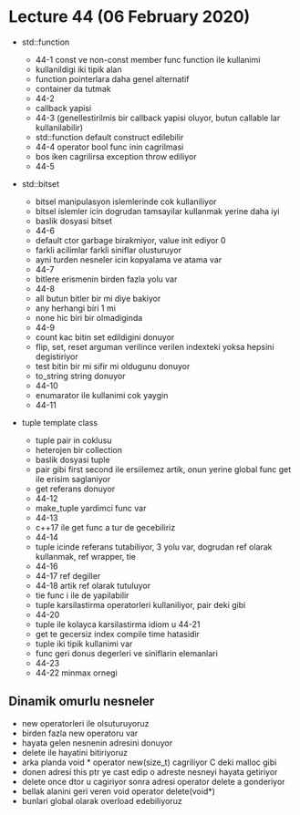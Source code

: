 # Lecture 44 (06 February 2020)

- std::function
  - 44-1 const ve non-const member func function ile kullanimi
  - kullanildigi iki tipik alan
  - function pointerlara daha genel alternatif
  - container da tutmak
  - 44-2
  - callback yapisi
  - 44-3 (genellestirilmis bir callback yapisi oluyor, butun callable lar kullanilabilir)
  - std::function default construct edilebilir
  - 44-4 operator bool func inin cagrilmasi
  - bos iken cagrilirsa exception throw ediliyor
  - 44-5

- std::bitset
  - bitsel manipulasyon islemlerinde cok kullaniliyor
  - bitsel islemler icin dogrudan tamsayilar kullanmak yerine daha iyi
  - baslik dosyasi bitset
  - 44-6
  - default ctor garbage birakmiyor, value init ediyor 0
  - farkli acilimlar farkli siniflar olusturuyor
  - ayni turden nesneler icin kopyalama ve atama var
  - 44-7
  - bitlere erismenin birden fazla yolu var
  - 44-8
  - all butun bitler bir mi diye bakiyor
  - any herhangi biri 1 mi
  - none hic biri bir olmadiginda
  - 44-9
  - count kac bitin set edildigini donuyor
  - flip, set, reset arguman verilince verilen indexteki yoksa hepsini degistiriyor
  - test bitin bir mi sifir mi oldugunu donuyor
  - to_string string donuyor
  - 44-10
  - enumarator ile kullanimi cok yaygin
  - 44-11

- tuple template class
  - tuple pair in coklusu
  - heterojen bir collection
  - baslik dosyasi tuple
  - pair gibi first second ile ersiilemez artik, onun yerine global func get ile erisim saglaniyor
  - get referans donuyor
  - 44-12
  - make_tuple yardimci func var
  - 44-13
  - c++17 ile get func a tur de gecebiliriz
  - 44-14
  - tuple icinde referans tutabiliyor, 3 yolu var, dogrudan ref olarak kullanmak, ref wrapper, tie
  - 44-16
  - 44-17 ref degiller 
  - 44-18 artik ref olarak tutuluyor
  - tie func i ile de yapilabilir
  - tuple karsilastirma operatorleri kullaniliyor, pair deki gibi
  - 44-20
  - tuple ile kolayca karsilastirma idiom u 44-21
  - get te gecersiz index compile time hatasidir
  - tuple iki tipik kullanimi var
  - func geri donus degerleri ve siniflarin elemanlari
  - 44-23
  - 44-22 minmax ornegi

## Dinamik omurlu nesneler

- new operatorleri ile olsuturuyoruz
- birden fazla new operatoru var
- hayata gelen nesnenin adresini donuyor
- delete ile hayatini bitiriyoruz
- arka planda void * operator new(size_t) cagriliyor C deki malloc gibi
- donen adresi this ptr ye cast edip o adreste nesneyi hayata getiriyor
- delete once dtor u cagiriyor sonra adresi operator delete a gonderiyor
- bellak alanini geri veren void operator delete(void*)
- bunlari global olarak overload edebiliyoruz
